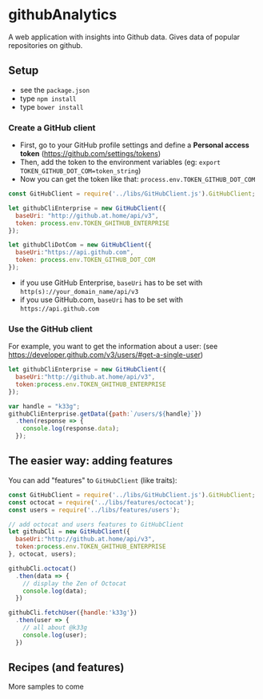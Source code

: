 # githubAnalytics
A web application with insights into Github data. Gives data of popular repositories on github.

## Setup

- see the `package.json`
- type `npm install`
- type `bower install`

### Create a GitHub client

- First, go to your GitHub profile settings and define a **Personal access token** (https://github.com/settings/tokens)
- Then, add the token to the environment variables (eg: `export TOKEN_GITHUB_DOT_COM=token_string`)
- Now you can get the token like that: `process.env.TOKEN_GITHUB_DOT_COM`

```javascript
const GitHubClient = require('../libs/GitHubClient.js').GitHubClient;

let githubCliEnterprise = new GitHubClient({
  baseUri: "http://github.at.home/api/v3",
  token: process.env.TOKEN_GHITHUB_ENTERPRISE
});

let githubCliDotCom = new GitHubClient({
  baseUri:"https://api.github.com",
  token: process.env.TOKEN_GITHUB_DOT_COM
});

```

- if you use GitHub Enterprise, `baseUri` has to be set with `http(s)://your_domain_name/api/v3`
- if you use GitHub.com, `baseUri` has to be set with `https://api.github.com`

### Use the GitHub client

For example, you want to get the information about a user:
(see https://developer.github.com/v3/users/#get-a-single-user)

```javascript
let githubCliEnterprise = new GitHubClient({
  baseUri:"http://github.at.home/api/v3",
  token:process.env.TOKEN_GHITHUB_ENTERPRISE
});

var handle = "k33g";
githubCliEnterprise.getData({path:`/users/${handle}`})
  .then(response => {
    console.log(response.data);
  });
```

## The easier way: adding features

You can add "features" to `GitHubClient` (like traits):

```javascript
const GitHubClient = require('../libs/GitHubClient.js').GitHubClient;
const octocat = require('../libs/features/octocat');
const users = require('../libs/features/users');

// add octocat and users features to GitHubClient
let githubCli = new GitHubClient({
  baseUri:"http://github.at.home/api/v3",
  token:process.env.TOKEN_GHITHUB_ENTERPRISE
}, octocat, users);

githubCli.octocat()
  .then(data => {
    // display the Zen of Octocat
    console.log(data);
  })

githubCli.fetchUser({handle:'k33g'})
  .then(user => {
    // all about @k33g
    console.log(user);
  })

```

## Recipes (and features)

More samples to come
